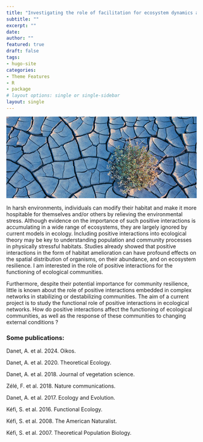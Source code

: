 ```yaml
---
title: "Investigating the role of facilitation for ecosystem dynamics and resilience"
subtitle: ""
excerpt: ""
date: 
author: ""
featured: true
draft: false
tags:
- hugo-site
categories:
- Theme Features
- R
- package
# layout options: single or single-sidebar
layout: single
---
```


![](dryland_top.png)

In harsh environments, individuals can modify their habitat and make it more hospitable for themselves and/or others by relieving the environmental stress. Although evidence on the importance of such positive interactions is accumulating in a wide range of ecosystems, they are largely ignored by current models in ecology. Including positive interactions into ecological theory may be key to understanding population and community processes in physically stressful habitats. Studies already showed that positive interactions in the form of habitat amelioration can have profound effects on the spatial distribution of organisms, on their abundance, and on ecosystem resilience. I am interested in the role of positive interactions for the functioning of ecological communities.

Furthermore, despite their potential importance for community resilience, little is known about the role of positive interactions embedded in complex networks in stabilizing or destabilizing communities. The aim of a current project is to study the functional role of positive interactions in ecological networks. How do positive interactions affect the functioning of ecological communities, as well as the response of these communities to changing external conditions ?

### Some publications:

Danet, A. et al. 2024. Oikos. 

Danet, A. et al. 2020. Theoretical Ecology. 

Danet, A. et al. 2018. Journal of vegetation science. 

Zélé, F. et al. 2018. Nature communications. 

Danet, A. et al. 2017. Ecology and Evolution. 

Kéfi, S. et al. 2016. Functional Ecology.

Kéfi, S. et al. 2008. The American Naturalist. 

Kéfi, S. et al. 2007. Theoretical Population Biology.

